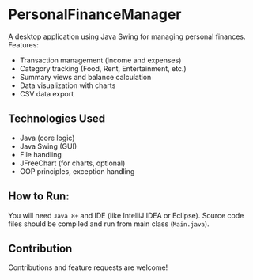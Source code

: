 # PersonalFinanceManager

A desktop application using Java Swing for managing personal finances. Features:
- Transaction management (income and expenses)
- Category tracking (Food, Rent, Entertainment, etc.)
- Summary views and balance calculation
- Data visualization with charts
- CSV data export

## Technologies Used
- Java (core logic)
- Java Swing (GUI)
- File handling
- JFreeChart (for charts, optional)
- OOP principles, exception handling

## How to Run:
You will need `Java 8+` and IDE (like IntelliJ IDEA or Eclipse). Source code files should be compiled and run from main class (`Main.java`).

## Contribution
Contributions and feature requests are welcome!
